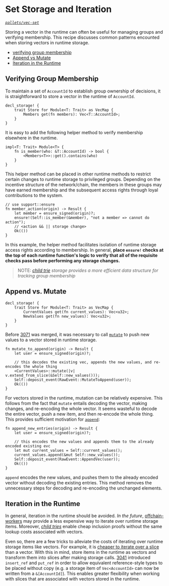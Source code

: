 # Set Storage and Iteration
*[`pallets/vec-set`](https://github.com/substrate-developer-hub/recipes/tree/master/pallets/vec-set)*

Storing a vector in the runtime can often be useful for managing groups and verifying membership. This recipe discusses common patterns encounted when storing vectors in runtime storage.

* [verifying group membership](#group)
* [Append vs Mutate](#append)
* [Iteration in the Runtime](#iterate)

## Verifying Group Membership <a name = "group"></a>

To maintain a set of `AccountId` to establish group ownership of decisions, it is straightforward to store a vector in the runtime of `AccountId`.

```rust, ignore
decl_storage! {
	trait Store for Module<T: Trait> as VecMap {
        Members get(fn members): Vec<T::AccountId>;
	}
}
```

It is easy to add the following helper method to verify membership elsewhere in the runtime.

```rust, ignore
impl<T: Trait> Module<T> {
    fn is_member(who: &T::AccountId) -> bool {
        <Members<T>>::get().contains(who)
    }
}
```

This helper method can be placed in other runtime methods to restrict certain changes to runtime storage to privileged groups. Depending on the incentive structure of the network/chain, the members in these groups may have earned membership and the subsequent access rights through loyal contributions to the system.

```rust, ignore
// use support::ensure
fn member_action(origin) -> Result {
    let member = ensure_signed(origin)?;
    ensure!(Self::is_member(&member), "not a member => cannot do action");
    // <action && || storage change>
    Ok(())
}
```

In this example, the helper method facilitates isolation of runtime storage access rights according to membership. In general, **place `ensure!` checks at the top of each runtime function's logic to verify that all of the requisite checks pass before performing any storage changes.**

> NOTE: *[child trie](https://github.com/substrate-developer-hub/recipes/issues/35) storage provides a more efficient data structure for tracking group membership*

## Append vs. Mutate

```rust, ignore
decl_storage! {
	trait Store for Module<T: Trait> as VecMap {
	    CurrentValues get(fn current_values): Vec<u32>;
        NewValues get(fn new_values): Vec<u32>;
	}
}
```

Before [3071](https://github.com/paritytech/substrate/pull/3071) was merged, it was necessary to call [`mutate`](https://substrate.dev/rustdocs/v2.0.0-alpha.8/frame_support/storage/trait.StorageValue.html#tymethod.mutate) to push new values to a vector stored in runtime storage.

```rust, ignore
fn mutate_to_append(origin) -> Result {
    let user = ensure_signed(origin)?;

    // this decodes the existing vec, appends the new values, and re-encodes the whole thing
    <CurrentValues>::mutate(|v| v.extend_from_slice(&Self::new_values()));
    Self::deposit_event(RawEvent::MutateToAppend(user));
    Ok(())
}
```

For vectors stored in the runtime, mutation can be relatively expensive. This follows from the fact that `mutate` entails decoding the vector, making changes, and re-encoding the whole vector. It seems wasteful to decode the entire vector, push a new item, and then re-encode the whole thing. This provides sufficient motivation for [`append`](https://substrate.dev/rustdocs/v2.0.0-alpha.8/frame_support/storage/trait.StorageValue.html#tymethod.append):


```rust, ignore
fn append_new_entries(origin) -> Result {
    let user = ensure_signed(origin)?;

    // this encodes the new values and appends them to the already encoded existing evc
    let mut current_values = Self::current_values();
    current_values.append(&mut Self::new_values());
    Self::deposit_event(RawEvent::AppendVec(user));
    Ok(())
}
```

`append` encodes the new values, and pushes them to the already encoded vector without decoding the existing entries. This method removes the unnecessary steps for decoding and re-encoding the unchanged elements.

## Iteration in the Runtime <a name = "iterate"></a>

In general, iteration in the runtime should be avoided. *In the future*, [offchain-workers](https://github.com/substrate-developer-hub/recipes/issues/45) may provide a less expensive way to iterate over runtime storage items. Moreover, *[child tries](https://github.com/substrate-developer-hub/recipes/issues/35)* enable cheap inclusion proofs without the same lookup costs associated with vectors.

Even so, there are a few tricks to alleviate the costs of iterating over runtime storage items like vectors. For example, it is [cheaper to iterate over a slice](https://twitter.com/heinz_gies/status/1121490424739303425) than a vector. With this in mind, store items in the runtime as vectors and transform them into slices after making storage calls. [3041](https://github.com/paritytech/substrate/pull/3041) introduced `insert_ref` and `put_ref` in order to allow equivalent reference-style types to be placed without copy (e.g. a storage item of `Vec<AccountId>` can now be written from a `&[AccountId]`). This enables greater flexibility when working with slices that are associated with vectors stored in the runtime.
